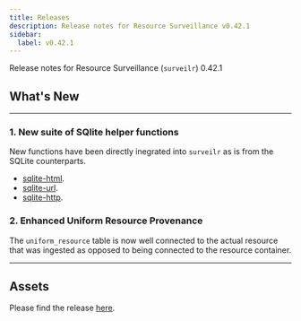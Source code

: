 ```yaml
---
title: Releases
description: Release notes for Resource Surveillance v0.42.1
sidebar:
  label: v0.42.1
---
```


Release notes for Resource Surveillance (`surveilr`) 0.42.1


## What's New
---

### 1. New suite of SQlite helper functions
New functions have been directly inegrated into `surveilr` as is from the SQLite counterparts.
- [sqlite-html](https://github.com/asg017/sqlite-html/blob/main/docs.md).
- [sqlite-url](https://github.com/asg017/sqlite-url/blob/main/docs.md).
- [sqlite-http](https://github.com/asg017/sqlite-http/blob/main/docs.md).

### 2. Enhanced Uniform Resource Provenance
The `uniform_resource` table is now well connected to the actual resource that was ingested as opposed to being connected to the resource container.

--- 

## Assets
Please find the release [here](https://github.com/opsfolio/releases.opsfolio.com/releases/tag/0.42.1).
